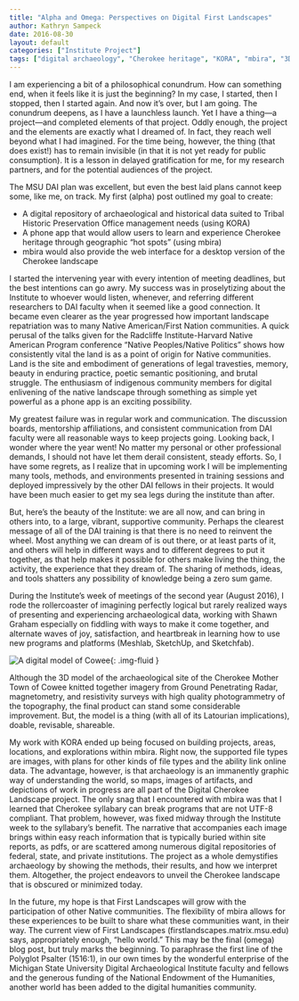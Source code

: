 ```yaml
---
title: "Alpha and Omega: Perspectives on Digital First Landscapes"
author: Kathryn Sampeck
date: 2016-08-30
layout: default
categories: ["Institute Project"]
tags: ["digital archaeology", "Cherokee heritage", "KORA", "mbira", "3D modeling", "digital repository"]
---
```

I am experiencing a bit of a philosophical conundrum. How can something end, when it feels like it is just the beginning? In my case, I started, then I stopped, then I started again. And now it’s over, but I am going. The conundrum deepens, as I have a launchless launch. Yet I have a thing—a project—and completed elements of that project. Oddly enough, the project and the elements are exactly what I dreamed of. In fact, they reach well beyond what I had imagined. For the time being, however, the thing (that does exist!) has to remain invisible (in that it is not yet ready for public consumption). It is a lesson in delayed gratification for me, for my research partners, and for the potential audiences of the project.

The MSU DAI plan was excellent, but even the best laid plans cannot keep some, like me, on track. My first (alpha) post outlined my goal to create:

* A digital repository of archaeological and historical data suited to Tribal Historic Preservation Office management needs (using KORA)
* A phone app that would allow users to learn and experience Cherokee heritage through geographic “hot spots” (using mbira)
* mbira would also provide the web interface for a desktop version of the Cherokee landscape

I started the intervening year with every intention of meeting deadlines, but the best intentions can go awry. My success was in proselytizing about the Institute to whoever would listen, whenever, and referring different researchers to DAI faculty when it seemed like a good connection. It became even clearer as the year progressed how important landscape repatriation was to many Native American/First Nation communities. A quick perusal of the talks given for the Radcliffe Institute-Harvard Native American Program conference “Native Peoples/Native Politics” shows how consistently vital the land is as a point of origin for Native communities. Land is the site and embodiment of generations of legal travesties, memory, beauty in enduring practice, poetic semantic positioning, and brutal struggle. The enthusiasm of indigenous community members for digital enlivening of the native landscape through something as simple yet powerful as a phone app is an exciting possibility.

My greatest failure was in regular work and communication. The discussion boards, mentorship affiliations, and consistent communication from DAI faculty were all reasonable ways to keep projects going. Looking back, I wonder where the year went! No matter my personal or other professional demands, I should not have let them derail consistent, steady efforts. So, I have some regrets, as I realize that in upcoming work I will be implementing many tools, methods, and environments presented in training sessions and deployed impressively by the other DAI fellows in their projects. It would have been much easier to get my sea legs during the institute than after.

But, here’s the beauty of the Institute: we are all now, and can bring in others into, to a large, vibrant, supportive community. Perhaps the clearest message of all of the DAI training is that there is no need to reinvent the wheel. Most anything we can dream of is out there, or at least parts of it, and others will help in different ways and to different degrees to put it together, as that help makes it possible for others make living the thing, the activity, the experience that they dream of. The sharing of methods, ideas, and tools shatters any possibility of knowledge being a zero sum game.

During the Institute’s week of meetings of the second year (August 2016), I rode the rollercoaster of imagining perfectly logical but rarely realized ways of presenting and experiencing archaeological data, working with Shawn Graham especially on fiddling with ways to make it come together, and alternate waves of joy, satisfaction, and heartbreak in learning how to use new programs and platforms (Meshlab, SketchUp, and Sketchfab).

![A digital model of Cowee]({{site.baseurl}}/images/posts/Meshlab_Cowee.jpg){: .img-fluid }

Although the 3D model of the archaeological site of the Cherokee Mother Town of Cowee knitted together imagery from Ground Penetrating Radar, magnetometry, and resistivity surveys with high quality photogrammetry of the topography, the final product can stand some considerable improvement.  But, the model is a thing (with all of its Latourian implications), doable, revisable, shareable.

My work with KORA ended up being focused on building projects, areas, locations, and explorations within mbira. Right now, the supported file types are images, with plans for other kinds of file types and the ability link online data. The advantage, however, is that archaeology is an immanently graphic way of understanding the world, so maps, images of artifacts, and depictions of work in progress are all part of the Digital Cherokee Landscape project. The only snag that I encountered with mbira was that I learned that Cherokee syllabary can break programs that are not UTF-8 compliant. That problem, however, was fixed midway through the Institute week to the syllabary’s benefit. The narrative that accompanies each image brings within easy reach information that is typically buried within site reports, as pdfs, or are scattered among numerous digital repositories of federal, state, and private institutions. The project as a whole demystifies archaeology by showing the methods, their results, and how we interpret them. Altogether, the project endeavors to unveil the Cherokee landscape that is obscured or minimized today.

In the future, my hope is that First Landscapes will grow with the participation of other Native communities. The flexibility of mbira allows for these experiences to be built to share what these communities want, in their way. The current view of First Landscapes (firstlandscapes.matrix.msu.edu) says, appropriately enough, “hello world.” This may be the final (omega) blog post, but truly marks the beginning. To paraphrase the first line of the Polyglot Psalter (1516:1), in our own times by the wonderful enterprise of the Michigan State University Digital Archaeological Institute faculty and fellows and the generous funding of the National Endowment of the Humanities, another world has been added to the digital humanities community.